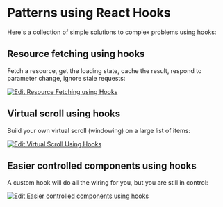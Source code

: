 # Patterns using React Hooks
Here's a collection of simple solutions to complex problems using hooks:

## Resource fetching using hooks
Fetch a resource, get the loading state, cache the result, respond to parameter change, ignore stale requests:

[![Edit Resource Fetching using Hooks](https://codesandbox.io/static/img/play-codesandbox.svg)](https://codesandbox.io/s/9z4l2po0pw)

## Virtual scroll using hooks
Build your own virtual scroll (windowing) on a large list of items:

[![Edit Virtual Scroll Using Hooks](https://codesandbox.io/static/img/play-codesandbox.svg)](https://codesandbox.io/s/214p1911yn)

## Easier controlled components using hooks
A custom hook will do all the wiring for you, but you are still in control:

[![Edit Easier controlled components using hooks](https://codesandbox.io/static/img/play-codesandbox.svg)](https://codesandbox.io/s/o97l3qzq5z)

